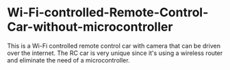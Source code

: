 # Wi-Fi-controlled-Remote-Control-Car-without-microcontroller
This is a Wi-Fi controlled remote control car with camera that can be driven over the internet. The RC car is very unique since it's using a wireless router and eliminate the need of a microcontroller.
